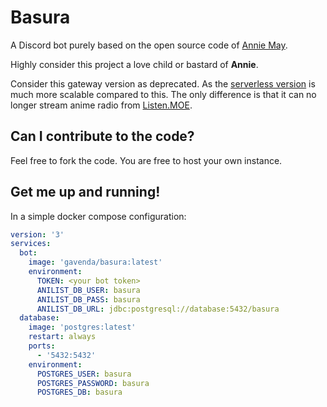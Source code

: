 # Basura

A Discord bot purely based on the open source code
of [Annie May](https://github.com/AlexanderColen/Annie-May-Discord-Bot).

Highly consider this project a love child or bastard of **Annie**.

Consider this gateway version as deprecated. As the [serverless version](https://github.com/gavenda/basura) is much more scalable compared to this.
The only difference is that it can no longer stream anime radio from [Listen.MOE](https://listen.moe/).

## Can I contribute to the code?

Feel free to fork the code. You are free to host your own instance.

## Get me up and running!

In a simple docker compose configuration:

```yaml
version: '3'
services:
  bot:
    image: 'gavenda/basura:latest'
    environment:
      TOKEN: <your bot token>
      ANILIST_DB_USER: basura
      ANILIST_DB_PASS: basura
      ANILIST_DB_URL: jdbc:postgresql://database:5432/basura
  database:
    image: 'postgres:latest'
    restart: always
    ports:
      - '5432:5432'
    environment:
      POSTGRES_USER: basura
      POSTGRES_PASSWORD: basura
      POSTGRES_DB: basura
```
